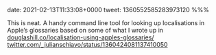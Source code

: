 date: 2021-02-13T11:33:08+0000
tweet: 1360552585283973120
%%%

This is neat. A handy command line tool for looking up localisations in Apple’s glossaries based on some of what I wrote up in [douglashill.co/localisation-using-apples-glossaries/](https://douglashill.co/localisation-using-apples-glossaries/) [twitter.com/\_julianschiavo/status/1360424081137410050](https://twitter.com/_julianschiavo/status/1360424081137410050)

